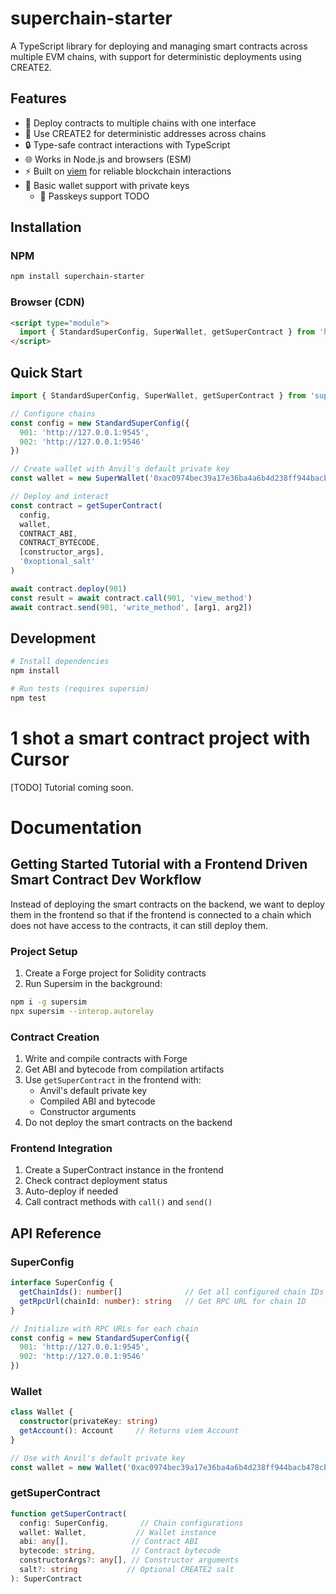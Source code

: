 # superchain-starter

A TypeScript library for deploying and managing smart contracts across multiple EVM chains, with support for deterministic deployments using CREATE2.

## Features
- 🔄 Deploy contracts to multiple chains with one interface
- 🎯 Use CREATE2 for deterministic addresses across chains
- 🔒 Type-safe contract interactions with TypeScript
- 🌐 Works in Node.js and browsers (ESM)
- ⚡ Built on [viem](https://viem.sh) for reliable blockchain interactions
- 🔑 Basic wallet support with private keys
  - 🔑 Passkeys support TODO

## Installation

### NPM
```bash
npm install superchain-starter
```

### Browser (CDN)
```html
<script type="module">
  import { StandardSuperConfig, SuperWallet, getSuperContract } from 'https://cdn.jsdelivr.net/npm/superchain-starter/dist/index.mjs'
</script>
```

## Quick Start

```typescript
import { StandardSuperConfig, SuperWallet, getSuperContract } from 'superchain-starter'

// Configure chains
const config = new StandardSuperConfig({
  901: 'http://127.0.0.1:9545',
  902: 'http://127.0.0.1:9546'
})

// Create wallet with Anvil's default private key
const wallet = new SuperWallet('0xac0974bec39a17e36ba4a6b4d238ff944bacb478cbed5efcae784d7bf4f2ff80')

// Deploy and interact
const contract = getSuperContract(
  config,
  wallet,
  CONTRACT_ABI,
  CONTRACT_BYTECODE,
  [constructor_args],
  '0xoptional_salt'
)

await contract.deploy(901)
const result = await contract.call(901, 'view_method')
await contract.send(901, 'write_method', [arg1, arg2])
```

## Development

```bash
# Install dependencies
npm install

# Run tests (requires supersim)
npm test
```

# 1 shot a smart contract project with Cursor
[TODO] Tutorial coming soon.

# Documentation

## Getting Started Tutorial with a Frontend Driven Smart Contract Dev Workflow
Instead of deploying the smart contracts on the backend, we want to deploy them in the frontend so that if the frontend is connected to a chain which does not have access to the contracts, it can still deploy them.

### Project Setup
1. Create a Forge project for Solidity contracts
2. Run Supersim in the background:
```bash
npm i -g supersim
npx supersim --interop.autorelay
```

### Contract Creation
1. Write and compile contracts with Forge
2. Get ABI and bytecode from compilation artifacts
3. Use `getSuperContract` in the frontend with:
   - Anvil's default private key
   - Compiled ABI and bytecode
   - Constructor arguments
4. Do not deploy the smart contracts on the backend

### Frontend Integration
1. Create a SuperContract instance in the frontend
2. Check contract deployment status
3. Auto-deploy if needed
4. Call contract methods with `call()` and `send()`

## API Reference

### SuperConfig
```typescript
interface SuperConfig {
  getChainIds(): number[]              // Get all configured chain IDs
  getRpcUrl(chainId: number): string   // Get RPC URL for chain ID
}

// Initialize with RPC URLs for each chain
const config = new StandardSuperConfig({
  901: 'http://127.0.0.1:9545',
  902: 'http://127.0.0.1:9546'
})
```

### Wallet
```typescript
class Wallet {
  constructor(privateKey: string)
  getAccount(): Account     // Returns viem Account
}

// Use with Anvil's default private key
const wallet = new Wallet('0xac0974bec39a17e36ba4a6b4d238ff944bacb478cbed5efcae784d7bf4f2ff80')
```

### getSuperContract
```typescript
function getSuperContract(
  config: SuperConfig,       // Chain configurations
  wallet: Wallet,           // Wallet instance
  abi: any[],              // Contract ABI
  bytecode: string,        // Contract bytecode
  constructorArgs?: any[], // Constructor arguments
  salt?: string           // Optional CREATE2 salt
): SuperContract
```


